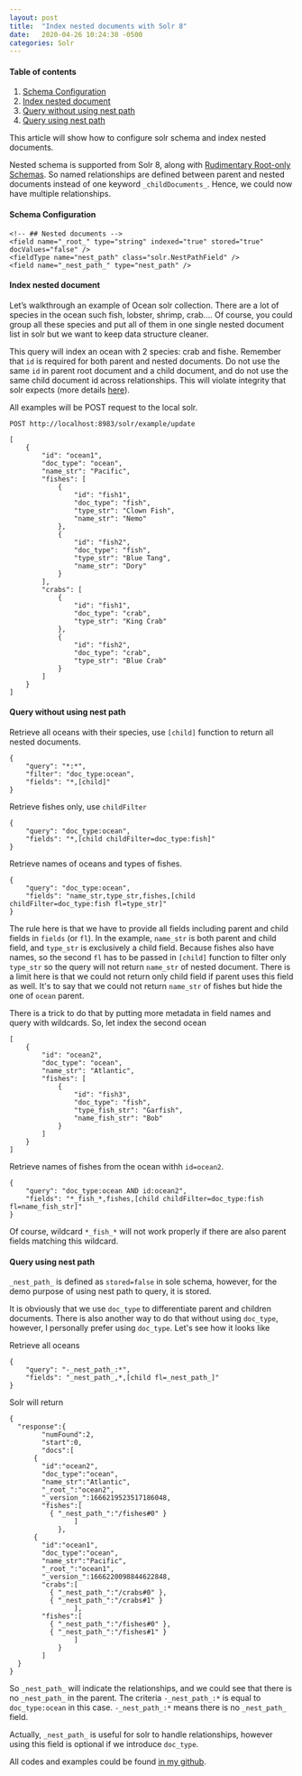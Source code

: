 ```yaml
---
layout: post
title:  "Index nested documents with Solr 8"
date:   2020-04-26 10:24:30 -0500
categories: Solr
---
```


#### Table of contents
1. [Schema Configuration](#schema-configuration)
2. [Index nested document](#index-nested-document)
3. [Query without using nest path](#query-without-using-nest-path)
4. [Query using nest path](#query-using-nest-path)


This article will show how to configure solr schema and index nested documents.

Nested schema is supported from Solr 8, along with [Rudimentary Root-only Schemas](https://lucene.apache.org/solr/guide/8_0/indexing-nested-documents.html#rudimentary-root-only-schemas). So named relationships are defined between parent and nested documents instead of one keyword `_childDocuments_`. Hence, we could now have multiple relationships.

#### Schema Configuration
```
<!-- ## Nested documents -->
<field name="_root_" type="string" indexed="true" stored="true" docValues="false" />
<fieldType name="nest_path" class="solr.NestPathField" />
<field name="_nest_path_" type="nest_path" />
```

#### Index nested document
Let’s walkthrough an example of Ocean solr collection. There are a lot of species in the ocean such fish, lobster, shrimp, crab.... Of course, you could group all these species and put all of them in one single nested document list in solr but we want to keep data structure cleaner.

This query will index an ocean with 2 species: crab and fishe. Remember that `id` is required for both parent and nested documents. Do not use the same `id` in parent root document and a child document, and do not use the same child document id across relationships. This will violate integrity that solr expects (more details [here](https://lucene.apache.org/solr/guide/8_0/indexing-nested-documents.html#important-maintaining-integrity-with-updates-and-deletes)).

All examples will be POST request to the local solr.
```
POST http://localhost:8983/solr/example/update
```

```
[
	{
		"id": "ocean1",
		"doc_type": "ocean",
		"name_str": "Pacific",
		"fishes": [
			{
				"id": "fish1",
				"doc_type": "fish",
				"type_str": "Clown Fish",
				"name_str": "Nemo"
			},
			{
				"id": "fish2",
				"doc_type": "fish",
				"type_str": "Blue Tang",
				"name_str": "Dory"
			}
		],
		"crabs": [
			{
				"id": "fish1",
				"doc_type": "crab",
				"type_str": "King Crab"
			},
			{
				"id": "fish2",
				"doc_type": "crab",
				"type_str": "Blue Crab"
			}
		]
	}
]
```

#### Query without using nest path
Retrieve all oceans with their species, use `[child]` function to return all nested documents.
```
{
	"query": "*:*",
	"filter": "doc_type:ocean",
	"fields": "*,[child]"
}
```
Retrieve fishes only, use `childFilter`
```
{
	"query": "doc_type:ocean",
	"fields": "*,[child childFilter=doc_type:fish]"
}
```

Retrieve names of oceans and types of fishes.
```
{
	"query": "doc_type:ocean",
	"fields": "name_str,type_str,fishes,[child childFilter=doc_type:fish fl=type_str]"
}

```
The rule here is that we have to provide all fields including parent and child fields in `fields` (or `fl`). In the example, `name_str` is both parent and child field, and `type_str` is exclusively a child field.
Because fishes also have names, so the second `fl` has to be passed in `[child]` function to filter only `type_str` so the query will not return `name_str` of nested document. There is a limit here is that we could not return only child field if parent uses this field as well. It's to say that we could not return `name_str` of fishes but hide the one of `ocean` parent.

There is a trick to do that by putting more metadata in field names and query with wildcards.
So, let index the second ocean
```
[
	{
		"id": "ocean2",
		"doc_type": "ocean",
		"name_str": "Atlantic",
		"fishes": [
			{
				"id": "fish3",
				"doc_type": "fish",
				"type_fish_str": "Garfish",
				"name_fish_str": "Bob"
			}
		]
	}
]
```
Retrieve names of fishes from the ocean withh `id=ocean2`.
```
{
	"query": "doc_type:ocean AND id:ocean2",
	"fields": "*_fish_*,fishes,[child childFilter=doc_type:fish fl=name_fish_str]"
}
```
Of course, wildcard `*_fish_*` will not work properly if there are also parent fields matching this wildcard.

#### Query using nest path
`_nest_path_` is defined as `stored=false` in sole schema, however, for the demo purpose of using nest path to query, it is stored.

It is obviously that we use `doc_type` to differentiate parent and children documents. There is also another way to do that without using `doc_type`, however, I personally prefer using `doc_type`.
Let's see how it looks like

Retrieve all oceans
```
{
    "query": "-_nest_path_:*",
    "fields": "_nest_path_,*,[child fl=_nest_path_]"
}
```
Solr will return
```
{
  "response":{
		"numFound":2,
		"start":0,
		"docs":[
      {
        "id":"ocean2",
        "doc_type":"ocean",
        "name_str":"Atlantic",
        "_root_":"ocean2",
        "_version_":1666219523517186048,
        "fishes":[
          { "_nest_path_":"/fishes#0" }
				]
			},
      {
        "id":"ocean1",
        "doc_type":"ocean",
        "name_str":"Pacific",
        "_root_":"ocean1",
        "_version_":1666220098844622848,
        "crabs":[
          { "_nest_path_":"/crabs#0" },
          { "_nest_path_":"/crabs#1" }
				],
        "fishes":[
          { "_nest_path_":"/fishes#0" },
          { "_nest_path_":"/fishes#1" }
				]
			}
		]
  }
}
```
So `_nest_path_` will indicate the relationships, and we could see that there is no `_nest_path_` in the parent. The criteria `-_nest_path_:*` is equal to `doc_type:ocean` in this case. `-_nest_path_:*` means there is no `_nest_path_` field.

Actually, `_nest_path_` is useful for solr to handle relationships, however using this field is optional if we introduce `doc_type`.

All codes and examples could be found [in my github](https://github.com/lenguyenhaohiep/solr8-nested-documents).
